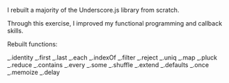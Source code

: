 I rebuilt a majority of the Underscore.js library from scratch.

Through this exercise, I improved my functional programming and callback skills.

Rebuilt functions:

_.identity
_.first
_.last
_.each
_.indexOf
_.filter
_.reject
_.uniq
_.map
_.pluck
_.reduce
_.contains
_.every
_.some
_.shuffle
_.extend
_.defaults
_.once
_.memoize
_.delay
